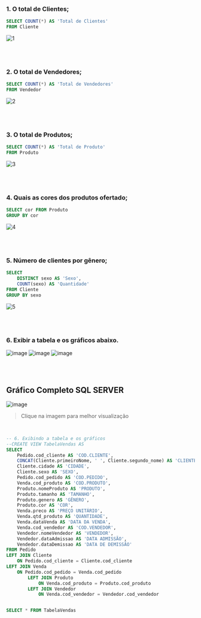 ### 1.	O total de Clientes;
```sql
SELECT COUNT(*) AS 'Total de Clientes' 
FROM Cliente
```
![1](https://github.com/kauamoreno/Banco_de_Dados/assets/119445003/2bf40c60-ac46-4c4d-a9c0-bd3ab9d05ce8)

<br><br>
### 2.	O total de Vendedores;
```sql
SELECT COUNT(*) AS 'Total de Vendedores'
FROM Vendedor
```
![2](https://github.com/kauamoreno/Banco_de_Dados/assets/119445003/1e8d9880-c88f-4306-86b2-67e0d0d1c036)

<br><br>
### 3.	O total de Produtos;
```sql
SELECT COUNT(*) AS 'Total de Produto'
FROM Produto
```
![3](https://github.com/kauamoreno/Banco_de_Dados/assets/119445003/d7fe012a-c5db-46aa-968e-6c0d2c04fddf)

<br><br>
### 4.	Quais as cores dos produtos ofertado;
```sql
SELECT cor FROM Produto
GROUP BY cor
```
![4](https://github.com/kauamoreno/Banco_de_Dados/assets/119445003/25748799-3333-4c09-be1e-d714a7f04159)

<br><br>
### 5.	Número de clientes por gênero;
```sql
SELECT 
	DISTINCT sexo AS 'Sexo',
	COUNT(sexo) AS 'Quantidade'
FROM Cliente
GROUP BY sexo
```
![5](https://github.com/kauamoreno/Banco_de_Dados/assets/119445003/b51d938d-e448-4441-855f-8a821240e59f)

<br><br>
### 6.	Exibir a tabela e os gráficos abaixo.
![image](https://github.com/kauamoreno/Banco_de_Dados/assets/119445003/eb4fd7a3-6a10-4aad-b7e3-1626cae1806c)
![image](https://github.com/kauamoreno/Banco_de_Dados/assets/119445003/2f1c0c21-0113-4fe1-89b7-a92c96d3beb1)
![image](https://github.com/kauamoreno/Banco_de_Dados/assets/119445003/c21c368b-701e-4520-9a1c-cf2ef61152b3)

<br><br>
## Gráfico Completo SQL SERVER

![image](https://github.com/kauamoreno/Banco_de_Dados/assets/119445003/0c0a7ad3-8101-47cd-a7e2-dd490dd36807)
> Clique na imagem para melhor visualização

<br>

```sql
-- 6. Exibindo a tabela e os gráficos
--CREATE VIEW TabelaVendas AS
SELECT 
	Pedido.cod_cliente AS 'COD.CLIENTE',
	CONCAT(Cliente.primeiroNome, ' ', Cliente.segundo_nome) AS 'CLIENTE',
	Cliente.cidade AS 'CIDADE',
	Cliente.sexo AS 'SEXO',
	Pedido.cod_pedido AS 'COD.PEDIDO',
	Venda.cod_produto AS 'COD.PRODUTO',
	Produto.nomeProduto AS 'PRODUTO',
	Produto.tamanho AS 'TAMANHO',
	Produto.genero AS 'GÊNERO',
	Produto.cor AS 'COR',
	Venda.preco AS 'PREÇO UNITÁRIO',
	Venda.qtd_produto AS 'QUANTIDADE',
	Venda.dataVenda AS 'DATA DA VENDA',
	Venda.cod_vendedor AS 'COD.VENDEDOR',
	Vendedor.nomeVendedor AS 'VENDEDOR',
	Vendedor.dataAdmissao AS 'DATA ADMISSÃO',
	Vendedor.dataDemissao AS 'DATA DE DEMISSÃO'
FROM Pedido
LEFT JOIN Cliente
	ON Pedido.cod_cliente = Cliente.cod_cliente
LEFT JOIN Venda
	ON Pedido.cod_pedido = Venda.cod_pedido
		LEFT JOIN Produto
			ON Venda.cod_produto = Produto.cod_produto
		LEFT JOIN Vendedor
			ON Venda.cod_vendedor = Vendedor.cod_vendedor


SELECT * FROM TabelaVendas

```

